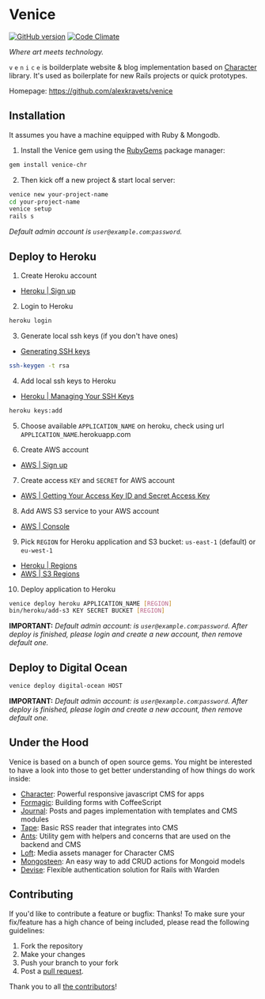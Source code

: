 # Venice
[![GitHub version](https://badge.fury.io/gh/alexkravets%2Fvenice.svg)](https://badge.fury.io/gh/alexkravets%2Fvenice)
[![Code Climate](https://codeclimate.com/github/alexkravets/venice/badges/gpa.svg)](https://codeclimate.com/github/alexkravets/venice)

*Where art meets technology.*

`v` `e` `n` `i` `c` `e` is boilderplate website & blog implementation based on
[Character](https://github.com/slate-studio/chr) library. It's used as
boilerplate for new Rails projects or quick prototypes.

Homepage: https://github.com/alexkravets/venice


## Installation

It assumes you have a machine equipped with Ruby & Mongodb.

1. Install the Venice gem using the [RubyGems](https://rubygems.org) package
manager:

  ```bash
  gem install venice-chr
  ```

2. Then kick off a new project & start local server:

  ```bash
  venice new your-project-name
  cd your-project-name
  venice setup
  rails s
  ```

*Default admin account is `user@example.com`:`password`.*


## Deploy to Heroku

1. Create Heroku account
  - [Heroku | Sign up](https://signup.heroku.com/)

2. Login to Heroku

  ```bash
  heroku login
  ```

3. Generate local ssh keys (if you don't have ones)
  - [Generating SSH keys](https://help.github.com/articles/generating-ssh-keys)

  ```bash
  ssh-keygen -t rsa
  ```

4. Add local ssh keys to Heroku
  - [Heroku | Managing Your SSH Keys](https://devcenter.heroku.com/articles/keys)

  ```bash
  heroku keys:add
  ```

5. Choose available `APPLICATION_NAME` on heroku, check using url
`APPLICATION_NAME`.herokuapp.com

6. Create AWS account
  - [AWS | Sign up](https://portal.aws.amazon.com/gp/aws/developer/registration/index.html)

7. Create access `KEY` and `SECRET` for AWS account
  - [AWS | Getting Your Access Key ID and Secret Access Key](http://docs.aws.amazon.com/AWSSimpleQueueService/latest/SQSGettingStartedGuide/AWSCredentials.html)

8. Add AWS S3 service to your AWS account
  - [AWS | Console](http://console.aws.amazon.com/console/home)

9. Pick `REGION` for Heroku application and S3 bucket:
`us-east-1` (default) or `eu-west-1`
  - [Heroku | Regions](https://devcenter.heroku.com/articles/regions#data-center-locations)
  - [AWS | S3 Regions](https://docs.aws.amazon.com/general/latest/gr/rande.html#s3_region)

10. Deploy application to Heroku

  ```bash
  venice deploy heroku APPLICATION_NAME [REGION]
  bin/heroku/add-s3 KEY SECRET BUCKET [REGION]
  ```

**IMPORTANT:** *Default admin account: is `user@example.com`:`password`. After
deploy is finished, please login and create a new account, then remove default
one.*


## Deploy to Digital Ocean

```bash
venice deploy digital-ocean HOST
```

**IMPORTANT:** *Default admin account: is `user@example.com`:`password`. After
deploy is finished, please login and create a new account, then remove default
one.*


## Under the Hood

Venice is based on a bunch of open source gems. You might be interested to have
a look into those to get better understanding of how things do work inside:

- [Character](https://github.com/slate-studio/chr): Powerful responsive
javascript CMS for apps
- [Formagic](https://github.com/slate-studio/formagic): Building forms with
CoffeeScript
- [Journal](https://github.com/alexkravets/journal): Posts and pages
implementation with templates and CMS modules
- [Tape](https://github.com/alexkravets/tape): Basic RSS reader that integrates
into CMS
- [Ants](https://github.com/slate-studio/ants): Utility gem with helpers and
concerns that are used on the backend and CMS
- [Loft](https://github.com/slate-studio/loft): Media assets manager for
Character CMS
- [Mongosteen](https://github.com/slate-studio/mongosteen): An easy way to add
CRUD actions for Mongoid models
- [Devise](https://github.com/plataformatec/devise): Flexible authentication
solution for Rails with Warden


## Contributing

If you'd like to contribute a feature or bugfix: Thanks! To make sure your
fix/feature has a high chance of being included, please read the following
guidelines:

1. Fork the repository
2. Make your changes
3. Push your branch to your fork
4. Post a [pull request](https://github.com/alexkravets/venice/compare).

Thank you to all
[the contributors](https://github.com/alexkraves/venice/contributors)!
